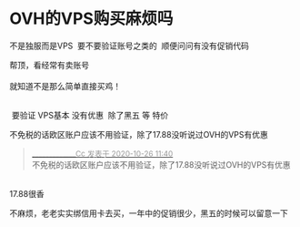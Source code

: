# OVH的VPS购买麻烦吗


不是独服而是VPS&nbsp;&nbsp;要不要验证账号之类的&nbsp;&nbsp;顺便问问有没有促销代码

帮顶，看经常有卖账号<br />
<br />
就知道不是那么简单直接买鸡！<br />
<br />
<img src="static/image/smiley/default/lol.gif" smilieid="12" border="0" alt="" /><img src="static/image/smiley/default/lol.gif" smilieid="12" border="0" alt="" /><img src="static/image/smiley/default/lol.gif" smilieid="12" border="0" alt="" />

<img src="static/image/smiley/default/lol.gif" smilieid="12" border="0" alt="" /> 要验证 VPS基本 没有优惠&nbsp;&nbsp;除了黑五 等 特价

不免税的话欧区账户应该不用验证，除了17.88没听说过OVH的VPS有优惠

<div class="quote"><blockquote><font size="2"><a href="https://www.hostloc.com/forum.php?mod=redirect&amp;goto=findpost&amp;pid=9353256&amp;ptid=758518" target="_blank"><font color="#999999">_____________Cc 发表于 2020-10-26 11:40</font></a></font><br />
不免税的话欧区账户应该不用验证，除了17.88没听说过OVH的VPS有优惠</blockquote></div><br />
17.88很香

不麻烦，老老实实绑信用卡去买，一年中的促销很少，黑五的时候可以留意一下
